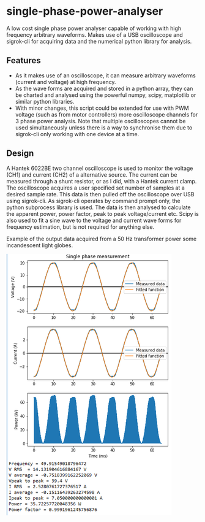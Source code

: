 # single-phase-power-analyser
A low cost single phase power analyser capable of working with high frequency arbitrary waveforms. Makes use of a USB oscilloscope and sigrok-cli for acquiring data and the numerical python library for analysis. 

## Features
* As it makes use of an oscilloscope, it can measure arbitrary waveforms (current and voltage) at high frequency.
* As the wave forms are acquired and stored in a python array, they can be charted and analysed using the powerful numpy, scipy, matplotlib or similar python libraries.
* With minor changes, this script could be extended for use with PWM voltage (such as from motor controllers) more oscilloscope channels for 3 phase power analysis. Note that multiple oscilloscopes cannot be used simultaneously unless there is a way to synchronise them due to sigrok-cli only working with one device at a time.

## Design 
A Hantek 6022BE two channel oscilloscope is used to monitor the voltage (CH1) and current (CH2) of a alternative source. The current can be measured through a shunt resistor, or as I did, with a Hantek current clamp. The oscilloscope acquires a user specified set number of samples at a desired sample rate. This data is then pulled off the oscilloscope over USB using sigrok-cli. As sigrok-cli operates by command prompt only, the python subprocess library is used. The data is then analysed to calculate the apparent power, power factor, peak to peak voltage/current etc. Scipy is also used to fit a sine wave to the voltage and current wave forms for frequency estimation, but is not required for anything else.

Example of the output data acquired from a 50 Hz transformer power some incandescent light globes.

![alt text](https://github.com/Capo01/single-phase-power-analyser/blob/master/example.png "Example of output data")
